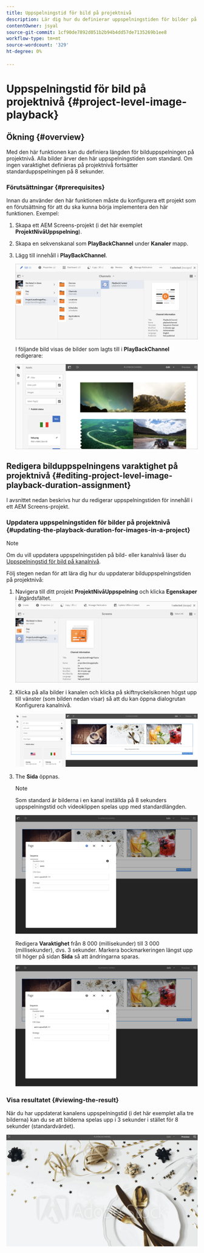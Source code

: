 ```yaml
---
title: Uppspelningstid för bild på projektnivå
description: Lär dig hur du definierar uppspelningstiden för bilder på projektnivå.
contentOwner: jsyal
source-git-commit: 1cf90de7892d051b2b94b4dd57de7135269b1ee8
workflow-type: tm+mt
source-wordcount: '329'
ht-degree: 0%

---
```



# Uppspelningstid för bild på projektnivå {#project-level-image-playback}

## Ökning {#overview}

Med den här funktionen kan du definiera längden för bilduppspelningen på projektnivå. Alla bilder ärver den här uppspelningstiden som standard. Om ingen varaktighet definieras på projektnivå fortsätter standarduppspelningen på 8 sekunder.

### Förutsättningar {#prerequisites}

Innan du använder den här funktionen måste du konfigurera ett projekt som en förutsättning för att du ska kunna börja implementera den här funktionen. Exempel:

1. Skapa ett AEM Screens-projekt (i det här exemplet **ProjektNivåUppspelning**).
1. Skapa en sekvenskanal som **PlayBackChannel** under **Kanaler** mapp.
1. Lägg till innehåll i **PlayBackChannel**.

   ![resurser](assets/image_playback1.png)

   I följande bild visas de bilder som lagts till i **PlayBackChannel** redigerare:

   ![resurser](assets/image_playback2.png)

## Redigera bilduppspelningens varaktighet på projektnivå {#editing-project-level-image-playback-duration-assignment}

I avsnittet nedan beskrivs hur du redigerar uppspelningstiden för innehåll i ett AEM Screens-projekt.

### Uppdatera uppspelningstiden för bilder på projektnivå {#updating-the-playback-duration-for-images-in-a-project}


>[!NOTE]
>
>Om du vill uppdatera uppspelningstiden på bild- eller kanalnivå läser du [Uppspelningstid för bild på kanalnivå](channel-level-image-playback.md).

Följ stegen nedan för att lära dig hur du uppdaterar bilduppspelningstiden på projektnivå:

1. Navigera till ditt projekt **ProjektNivåUppspelning** och klicka **Egenskaper** i åtgärdsfältet.
   ![resurser](assets/image_playback3.png)

1. Klicka på alla bilder i kanalen och klicka på skiftnyckelsikonen högst upp till vänster (som bilden nedan visar) så att du kan öppna dialogrutan Konfigurera kanalnivå.

   ![screen_shot_2019-06-25at95945am](assets/screen_shot_2019-06-25at95945am.png)

1. The **Sida** öppnas.

   >[!NOTE]
   >
   >Som standard är bilderna i en kanal inställda på 8 sekunders uppspelningstid och videoklippen spelas upp med standardlängden.

   ![screen_shot_2019-06-25at100343am](assets/screen_shot_2019-06-25at100343am.png)

   Redigera **Varaktighet** från 8 000 (millisekunder) till 3 000 (millisekunder), dvs. 3 sekunder. Markera bockmarkeringen längst upp till höger på sidan **Sida** så att ändringarna sparas.

   ![screen_shot_2019-06-25at101527am](assets/screen_shot_2019-06-25at101527am.png)

### Visa resultatet {#viewing-the-result}

När du har uppdaterat kanalens uppspelningstid (i det här exemplet alla tre bilderna) kan du se att bilderna spelas upp i 3 sekunder i stället för 8 sekunder (standardvärdet).

![channel_preview](assets/channel_preview.gif)

